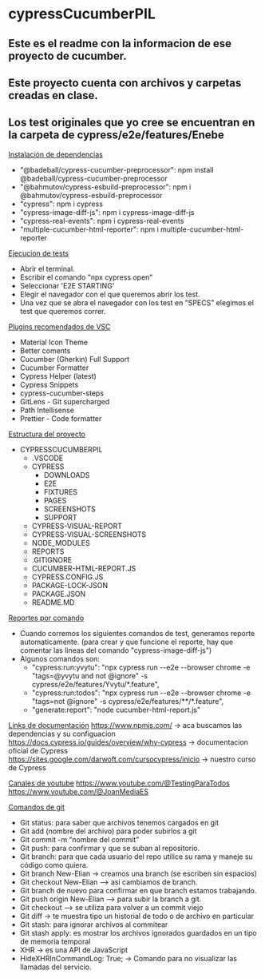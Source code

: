 # cypressCucumberPIL
## Este es el readme con la informacion de ese proyecto de cucumber.

## Este proyecto cuenta con archivos y carpetas creadas en clase.
## Los test originales que yo cree se encuentran en la carpeta de cypress/e2e/features/Enebe

[Instalación de dependencias]()
- "@badeball/cypress-cucumber-preprocessor":  npm install @badeball/cypress-cucumber-preprocessor
- "@bahmutov/cypress-esbuild-preprocessor": npm i @bahmutov/cypress-esbuild-preprocessor
- "cypress": npm i cypress
- "cypress-image-diff-js": npm i cypress-image-diff-js
- "cypress-real-events": npm i cypress-real-events
- "multiple-cucumber-html-reporter": npm i multiple-cucumber-html-reporter

[Ejecucion de tests]()
- Abrir el terminal.
- Escribir el comando "npx cypress open"
- Seleccionar 'E2E STARTING'
- Elegir el navegador con el que queremos abrir los test.
- Una vez que se abra el navegador con los test en "SPECS" elegimos el test que queremos correr.

[Plugins recomendados de VSC]()
- Material Icon Theme 
- Better coments
- Cucumber (Gherkin) Full Support
- Cucumber Formatter
- Cypress Helper (latest)
- Cypress Snippets
- cypress-cucumber-steps
- GitLens - Git supercharged
- Path Intellisense
- Prettier - Code formatter

[Estructura del proyecto]()
- CYPRESSCUCUMBERPIL
  - .VSCODE
  - CYPRESS
    - DOWNLOADS
    - E2E
    - FIXTURES
    - PAGES
    - SCREENSHOTS
    - SUPPORT
  - CYPRESS-VISUAL-REPORT
  - CYPRESS-VISUAL-SCREENSHOTS
  - NODE_MODULES
  - REPORTS
  - .GITIGNORE
  - CUCUMBER-HTML-REPORT.JS
  - CYPRESS.CONFIG.JS
  - PACKAGE-LOCK-JSON
  - PACKAGE.JSON
  - README.MD

[Reportes por comando]()
  - Cuando corremos los siguientes comandos de test, generamos reporte automaticamente.
  (para crear y que funcione el reporte, hay que comentar las lineas del comando "cypress-image-diff-js")
  - Algunos comandos son:
    - "cypress:run:yvytu": "npx cypress run --e2e --browser chrome -e \"tags=@yvytu and not @ignore\" -s cypress/e2e/features/Yvytu/*.feature",
    - "cypress:run:todos": "npx cypress run --e2e --browser chrome -e \"tags=not @ignore\" -s cypress/e2e/features/**/*.feature",
    - "generate:report": "node cucumber-html-report.js"

[Links de documentación]()
https://www.npmjs.com/ -> aca buscamos las dependencias y su configuacion
https://docs.cypress.io/guides/overview/why-cypress -> documentacion oficial de Cypress
https://sites.google.com/darwoft.com/cursocypress/inicio -> nuestro curso de Cypress

[Canales de youtube]()
https://www.youtube.com/@TestingParaTodos
https://www.youtube.com/@JoanMediaES 

[Comandos de git]()
- Git status: para saber que archivos tenemos cargados en git
- Git add (nombre del archivo) para poder subirlos a git
- Git commit -m “nombre del commit” 
- Git push: para confirmar y que se suban al repositorio.
- Git branch: para que cada usuario del repo utilice su rama y maneje su código como quiera.
- Git branch New-Elian -> creamos una branch (se escriben sin espacios)
- Git checkout New-Elian —> asi cambiamos de branch.
- Git branch de nuevo para confirmar en que branch estamos trabajando.
- Git push origin New-Elian —> para subir la branch a git.
- Git checkout  —> se utiliza para volver a un commit viejo
- Git diff  -> te muestra tipo un historial de todo o de archivo en particular
- Git stash: para ignorar archivos al commitear
- Git stash apply: es mostrar los archivos ignorados guardados en un tipo de memoria temporal
- XHR -> es una API de JavaScript
- HideXHRInCommandLog: True; -> Comando para no visualizar las llamadas del servicio.


